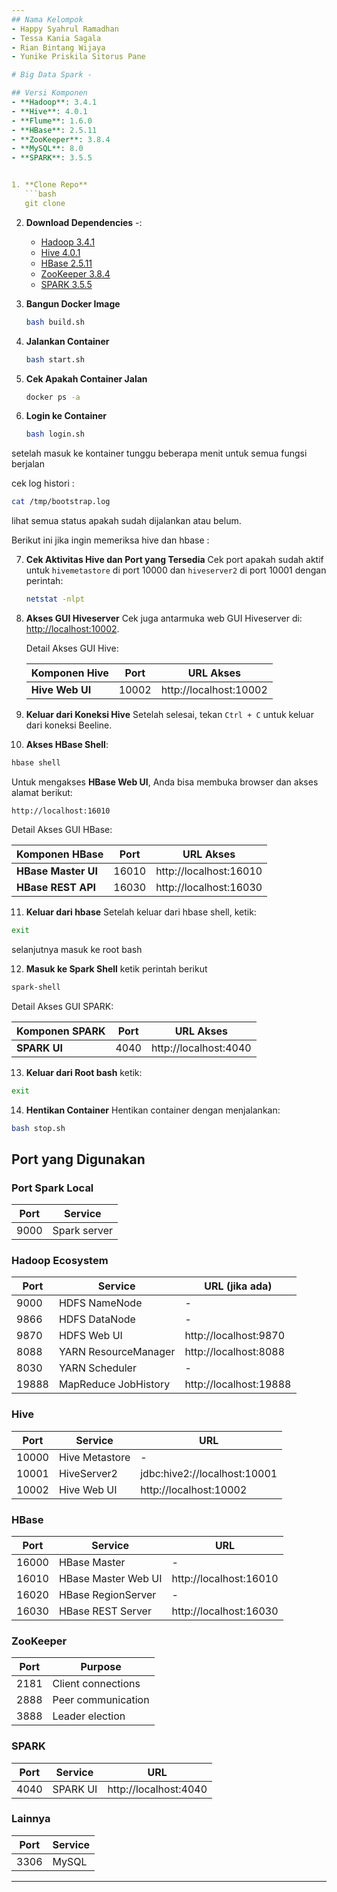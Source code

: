 ```yaml
---
## Nama Kelompok
- Happy Syahrul Ramadhan	
- Tessa Kania Sagala
- Rian Bintang Wijaya
- Yunike Priskila Sitorus Pane

# Big Data Spark - 

## Versi Komponen
- **Hadoop**: 3.4.1
- **Hive**: 4.0.1
- **Flume**: 1.6.0
- **HBase**: 2.5.11
- **ZooKeeper**: 3.8.4
- **MySQL**: 8.0 
- **SPARK**: 3.5.5


1. **Clone Repo**
   ```bash
   git clone
   ```

2. **Download Dependencies** -:
   - [Hadoop 3.4.1](https://downloads.apache.org/hadoop/common/hadoop-3.4.1/hadoop-3.4.1.tar.gz)
   - [Hive 4.0.1](https://downloads.apache.org/hive/hive-4.0.1/apache-hive-4.0.1-bin.tar.gz)  
   - [HBase 2.5.11](https://archive.apache.org/dist/hbase/2.5.11/hbase-2.5.11-bin.tar.gz)
   - [ZooKeeper 3.8.4](https://archive.apache.org/dist/zookeeper/zookeeper-3.8.4/apache-zookeeper-3.8.4-bin.tar.gz)
   - [SPARK 3.5.5](https://archive.apache.org/dist/spark/spark-3.5.5/spark-3.5.5-bin-hadoop3.tgz)

3. **Bangun Docker Image**
   ```bash
   bash build.sh
   ```

4. **Jalankan Container**
   ```bash
   bash start.sh
   ```

5. **Cek Apakah Container Jalan**
   ```bash
   docker ps -a
   ```

6. **Login ke Container**
   ```bash
   bash login.sh
   ```
setelah masuk ke kontainer tunggu beberapa menit untuk semua fungsi berjalan

cek log histori : 
```bash
cat /tmp/bootstrap.log
```
lihat semua status apakah sudah dijalankan atau belum.

Berikut ini jika ingin memeriksa hive dan hbase : 

7. **Cek Aktivitas Hive dan Port yang Tersedia**
   Cek port apakah sudah aktif untuk `hivemetastore` di port 10000 dan `hiveserver2` di port 10001 dengan perintah:
   ```bash
   netstat -nlpt
   ```

8. **Akses GUI Hiveserver**
   Cek juga antarmuka web GUI Hiveserver di:  
   [http://localhost:10002](http://localhost:10002).

   Detail Akses GUI Hive:

   | Komponen Hive      | Port  | URL Akses                   |
   |-----------------------|-------|-----------------------------|
   | **Hive Web UI**       | 10002 | http://localhost:10002       |

9. **Keluar dari Koneksi Hive**
   Setelah selesai, tekan `Ctrl + C` untuk keluar dari koneksi Beeline.

10. **Akses HBase Shell**:
   ```bash
   hbase shell
  ```
   Untuk mengakses **HBase Web UI**, Anda bisa membuka browser dan akses alamat berikut:
   ```
   http://localhost:16010
   ```
   Detail Akses GUI HBase:

   | Komponen HBase       | Port  | URL Akses                   |
   |-----------------------|-------|-----------------------------|
   | **HBase Master UI**   | 16010 | http://localhost:16010      |
   | **HBase REST API**    | 16030 | http://localhost:16030      |


11. **Keluar dari hbase**
   Setelah keluar dari hbase shell, ketik:
   ```bash
   exit
   ```
   selanjutnya masuk ke root bash

12. **Masuk ke Spark Shell**
   ketik perintah berikut
   ```bash
   spark-shell
   ```

   Detail Akses GUI SPARK:
   
   | Komponen SPARK      | Port  | URL Akses                   |
   |-----------------------|-------|-----------------------------|
   | **SPARK UI**         | 4040  | http://localhost:4040       |

13. **Keluar dari Root bash**
   ketik:
   ```bash
   exit
   ```

14. **Hentikan Container**
   Hentikan container dengan menjalankan:
   ```bash
   bash stop.sh
   ```

## Port yang Digunakan

### Port Spark Local
| Port  | Service  |
|-------|----------|
| 9000  | Spark server    |

### Hadoop Ecosystem
| Port  | Service                  | URL (jika ada)              |
|-------|--------------------------|-----------------------------|
| 9000  | HDFS NameNode            | -                           |
| 9866  | HDFS DataNode            | -                           |
| 9870  | HDFS Web UI              | http://localhost:9870       |
| 8088  | YARN ResourceManager     | http://localhost:8088       |
| 8030  | YARN Scheduler           | -                           |
| 19888 | MapReduce JobHistory     | http://localhost:19888      |

### Hive
| Port  | Service          | URL                     |
|-------|------------------|-------------------------|
| 10000 | Hive Metastore   | -                       |
| 10001 | HiveServer2      | jdbc:hive2://localhost:10001 |
| 10002 | Hive Web UI      | http://localhost:10002  |

### HBase
| Port  | Service              | URL                     |
|-------|----------------------|-------------------------|
| 16000 | HBase Master         | -                       |
| 16010 | HBase Master Web UI  | http://localhost:16010  |
| 16020 | HBase RegionServer   | -                       |
| 16030 | HBase REST Server    | http://localhost:16030  |

### ZooKeeper
| Port  | Purpose                  |
|-------|--------------------------|
| 2181  | Client connections       |
| 2888  | Peer communication       |
| 3888  | Leader election          |

### SPARK
| Port  | Service  | URL                |
|-------|----------|--------------------|
| 4040  | SPARK UI | http://localhost:4040 |

### Lainnya
| Port  | Service  |
|-------|----------|
| 3306  | MySQL    |

---
```

